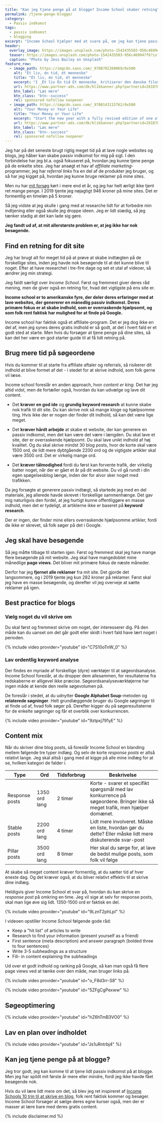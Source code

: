```yaml
---
title: "Kan jeg tjene penge på at blogge? Income School skaber retning"
permalink: /tjene-penge-blogge/
category:
  - Passiv indkomst
tags:
  - passiv indkomst
  - blogging
excerpt: "Income School hjælper med at svare på, om jeg kan tjene passiv indkomst og penge på at blogge."
header:
  overlay_image: https://images.unsplash.com/photo-1542435503-956c469947f6?ixlib=rb-1.2.1&ixid=eyJhcHBfaWQiOjEyMDd9&auto=format&fit=crop&w=1867&q=80
  teaser: https://images.unsplash.com/photo-1542435503-956c469947f6?ixlib=rb-1.2.1&ixid=eyJhcHBfaWQiOjEyMDd9&auto=format&fit=crop&w=400&q=80
  caption: "Photo by Jess Bailey on Unsplash"
feature_row:
  - image_path: https://imgcdn.saxo.com/_9788702260069/0x500
    alt: "Ét liv, én tid, ét menneske"
    title: "Ét liv, én tid, ét menneske"
    excerpt: "I _Ét liv Én tid Ét menneske_ kritiserer den danske filosof og erhvervsleder Morten Albæk idéen om, at man ved at sætte klarere grænser mellem arbejdstid og fritid, kan løse dette seriøse problem. Ifølge Morten Albæk findes svaret snarere ved at skabe sig et meningsfuldt liv."
    url: https://www.partner-ads.com/dk/klikbanner.php?partnerid=28187&bannerid=43264&htmlurl=https://www.saxo.com/dk/et-liv-en-tid-et-menneske_morten-albaek_haeftet_9788702260069
    btn_label: "Læs mere"
    btn_class: "btn--success"
    rel: sponsored nofollow noopener
  - image_path: https://imgcdn.saxo.com/_9780143115762/0x500
    alt: "Your Money or Your Life"
    title: "Your Money or Your Life"
    excerpt: "Start the new year with a fully revised edition of one of the most influential books ever written on personal finance with more than a million copies sold"
    url: https://www.partner-ads.com/dk/klikbanner.php?partnerid=28187&bannerid=43264&htmlurl=https://www.saxo.com/dk/your-money-or-your-life_vicki-robin_paperback_9780143115762
    btn_label: "Læs mere"
    btn_class: "btn--success"
    rel: sponsored nofollow noopener
---
```


Jeg har på det seneste brugt rigtig meget tid på at lave nogle websites og blogs, jeg håber kan skabe passiv indkomst for mig på sigt. I den forbindelse har jeg bl.a. også fokuseret på, hvordan jeg kunne tjene penge på de enkelte sites. Jeg har ansøgt et hav af _affiliate marketing_-programmer, jeg har _referral links_ fra en del af de produkter jeg bruger, og så har jeg kigget på, hvordan jeg kunne bruge reklamer på mine sites.

Men nu har [mit forsøg](/projekt-referral-affiliate/) kørt i mere end et år, og jeg har helt ærligt ikke tjent ret mange penge. I 2019 tjente jeg nøjagtigt 946 kroner på mine sites. Det er formentlig en timeløn på 5 kroner.

Så jeg vidste at jeg skulle i gang med at researche lidt for at forbedre min indtjening eller også skulle jeg droppe ideen. Jeg er lidt stædig, så jeg tænker stadig at det kan lade sig gøre.

**Jeg fandt ud af, at mit allerstørste problem er, at jeg ikke har nok besøgende.**

## Find en retning for dit site 

Jeg har brugt alt for meget tid på at prøve at skabe indtægten på de forskellige sites, inden jeg havde nok besøgende til at det kunne blive til noget. Efter at have researchet i tre-fire dage og set et utal af videoer, så ændrer jeg min strategi.

Jeg faldt særligt over _Income School_. Først og fremmest giver deres råd mening, men de giver også en retning for, hvad det vigtigste på ens site er.

**Income school er to amerikanske fyre, der deler deres erfaringer med at lave websites, der genererer en månedlig passiv indkomst. Deres primære fokus er at skabe indhold, som er overraskende hjælpsomt, og som folk rent faktisk har mulighed for at finde på Google.**

Income school har faktisk også et affiliate-program. Det er jeg dog ikke en del af, men jeg synes deres gratis indhold er så godt, at det i hvert fald er et godt sted at starte. Men hvis du forsøger at tjene penge på dine sites, så kan det her være en god starter guide til at få lidt retning på.

## Brug mere tid på søgeordene

Hvis du kommer til at starte fra affiliate aftaler og referrals, så risikerer dit indhold at blive formet af det - i stedet for at skrive indhold, som folk gerne vil læse.

Income school foreslår en anden approach, hvor _content er king_. Det har jeg altid vidst, men de fortæller også, hvordan du kan udvælge og lave dit content.

- Det **kræver en god ide** og **grundig keyword research** at kunne skabe nok trafik til dit site. Du kan skrive nok så mange kloge og hjælpsomme ting. Hvis ikke der er nogen der finder dit indhold, så kan det være lige meget.

- Det **kræver hårdt arbejde** at skabe et website, der kan generere en passiv indkomst, men det kan være det være i længden. Du skal lave et site, der er overraskende hjælpsomt. Du skal lave unikt indhold af høj kvalitet. Og du skal skrive mindst 30 blog posts, hvor de korte skal være 1500 ord, de lidt mere dybtgående 2200 ord og de vigtigste artikler skal være 3500 ord. Det er virkelig mange ord.

- Det **kræver tålmodighed** fordi du først kan forvente trafik, der virkelig batter noget, når der er gået et år på dit website. Du vil gå rundt i din egen spøgelsesblog længe, inden der for alvor sker noget med trafikken.

Da jeg forsøgte at generere passiv indtægt, så startede jeg med en del materiale, jeg allerede havde skrevet i forskellige sammenhænge. Det gav mig naturligvis den fordel, at jeg hurtigt kunne offentliggøre en masse indhold, men det er tydeligt, at artiklerne ikke er baseret på **keyword research**.

Der er ingen, der finder mine ellers overraskende hjælpsomme artikler, fordi de ikke er skrevet, så folk søger på det i Google.

## Jeg skal have besøgende

Så jeg måtte tilbage til starten igen. Først og fremmest skal jeg have mange flere besøgende på mit website. Jeg skal have mangedoblet mine månedlige **page views**. Det bliver mit primære fokus de næste måneder. 

Derfor har jeg **fjernet alle reklamer** fra mit site. Det gjorde det langsommere, og i 2019 tjente jeg kun 282 kroner på reklamer. Først skal jeg have en masse besøgende, og derefter vil jeg overveje at sætte reklamer på igen.

## Best practice for blogs

### Vælg noget du vil skrive om

Du skal først og fremmest skrive om noget, der interesserer dig. På den måde kan du uanset om det går godt eller skidt i hvert fald have lært noget i perioden.

{% include video provider="youtube" id="C7S10oTnW_0" %}

### Lav ordentlig keyword analyse

Der findes en myriade af forskellige (dyre) værktøjer til at søgeordsanalyse. Income School foreslår, at du dropper dem allesammen, for resultaterne fra redskaberne er alligevel ikke præcise. Søgeordsanalyseværktøjerne har ingen måde at kende den reelle søgevolumen på. 

De foreslår i stedet, at du udnytter **Google Alphabet Soup**-metoden og **relaterede søgninger**. Helt grundlæggende bruger du Google søgninger til at finde ud af, hvad folk søger på. Derefter kigger du på søgeresultaterne for de enkelte søgninger og får et overblik over konkurrencen. 

{% include video provider="youtube" id="9ztpxj791yE" %}

## Content mix

Når du skriver dine blog posts, så foreslår Income School en blanding mellem følgende tre typer indlæg. Og selv de korte _response posts_ er altså relativt lange. Jeg skal altså i gang med at kigge på alle mine indlæg for at se, hvilken kategori de falder i.

| Type | Ord | Tidsforbrug | Beskrivelse |
|-|-|-|-|
| Response posts | 1350 ord lang | 2 timer | Korte - svarer et specifikt spørgsmål med lav konkurrence på søgeordene. Bringer ikke så meget trafik, men hjælper domænet.
| Stable posts | 2200 ord lang | 4 timer | Lidt mere involveret. Måske en liste, hvordan gør du dette? Eller måske lidt mere diskuterende svar-post |
| Pillar posts | 3500 ord lang | 8 timer | Her skal du sørge for, at lave de bedst mulige posts, som folk vil følge |

At skabe så meget content kræver formentlig, at du sætter tid af hver eneste dag. Og det kræver  også, at du bliver relativt effektiv til at skrive dine indlæg. 

Heldigvis giver Income School et svar på, hvordan du kan skrive en _response post_ på omkring en time. Jeg vil sige at selv for response posts, skal man lige øve sig lidt. 1350-1500 ord er faktisk en del.

{% include video provider="youtube" id="9LznT2phLpI" %}

I videoen opstiller Income School følgende gode råd:

- Keep a "hit list" of articles to write
- Research to find your information (present yourself as a friend)
- First sentence (meta description) and answer paragraph (bolded three to four sentences)
- Write 3-5  subheadings as a structure 
- Fill- in content explaining the subheadings

Ud over et godt indhold og ranking på Google, så kan man også få flere page views ved at tænke over den måde, man bruger links på. 

{% include video provider="youtube" id="o_F8d3rr-S8" %}

{% include video provider="youtube" id="5ZFgCgPexww" %}

## Søgeoptimering

{% include video provider="youtube" id="hZ6hTmB3VO0" %}

## Lav en plan over indholdet

{% include video provider="youtube" id="Js1uRntrbj4" %}

## Kan jeg tjene penge på at blogge?

Jeg tror godt, jeg kan komme til at tjene lidt passiv indkomst på at blogge. Men jeg har spildt mit første år mere eller mindre, fordi jeg ikke havde fået besøgende nok.

Hvis du vil lære lidt mere om det, så blev jeg ret inspireret af [Income Schools 10 trin til at skrive en blog](https://incomeschool.com/start/), folk rent faktisk kommer og besøger. Income School forsøger at sælge deres egne kurser også, men der er masser at lære bare med deres gratis content.

{% include disclaimer.md %}
